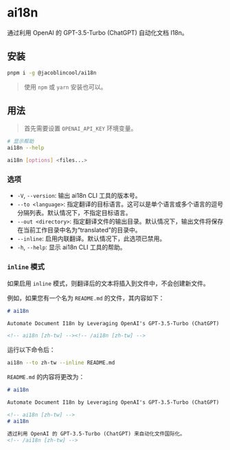 # ai18n

通过利用 OpenAI 的 GPT-3.5-Turbo (ChatGPT) 自动化文档 I18n。

## 安装

```sh
pnpm i -g @jacoblincool/ai18n
```

> 使用 `npm` 或 `yarn` 安装也可以。

## 用法

> 首先需要设置 `OPENAI_API_KEY` 环境变量。

```sh
# 显示帮助
ai18n --help
```

```sh
ai18n [options] <files...>
```

### 选项

- `-V`, `--version`: 输出 ai18n CLI 工具的版本号。
- `--to <language>`: 指定翻译的目标语言。这可以是单个语言或多个语言的逗号分隔列表。默认情况下，不指定目标语言。
- `--out <directory>`: 指定翻译文件的输出目录。默认情况下，输出文件将保存在当前工作目录中名为“translated”的目录中。
- `--inline`: 启用内联翻译。默认情况下，此选项已禁用。
- `-h`, `--help`: 显示 ai18n CLI 工具的帮助。

### `inline` 模式

如果启用 `inline` 模式，则翻译后的文本将插入到文件中，不会创建新文件。

例如，如果您有一个名为 `README.md` 的文件，其内容如下：

```md
# ai18n

Automate Document I18n by Leveraging OpenAI's GPT-3.5-Turbo (ChatGPT)

<!-- ai18n [zh-tw] --><!-- /ai18n [zh-tw] -->
```

运行以下命令后：

```sh
ai18n --to zh-tw --inline README.md
```

`README.md` 的内容将更改为：

```md
# ai18n

Automate Document I18n by Leveraging OpenAI's GPT-3.5-Turbo (ChatGPT)

<!-- ai18n [zh-tw] -->
# ai18n

透过利用 OpenAI 的 GPT-3.5-Turbo (ChatGPT) 来自动化文件国际化。
<!-- /ai18n [zh-tw] -->
```